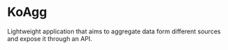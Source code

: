 # KoAgg
Lightweight application that aims to aggregate data form different sources and expose it through an API.

